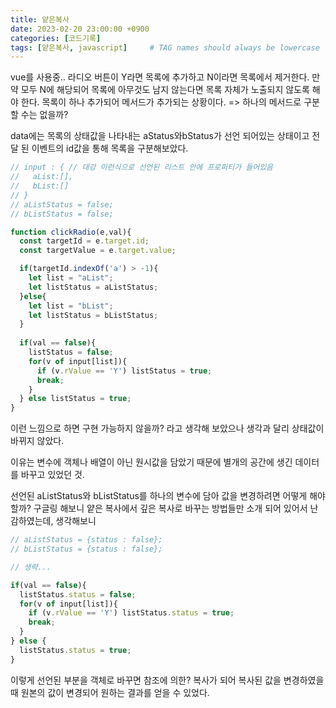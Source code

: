 ```yaml
---
title: 얕은복사
date: 2023-02-20 23:00:00 +0900
categories: [코드기록]
tags: [얕은복사, javascript]     # TAG names should always be lowercase
---
```


vue를 사용중..
라디오 버튼이 Y라면 목록에 추가하고 N이라면 목록에서 제거한다. 
만약 모두 N에 해당되어 목록에 아무것도 남지 않는다면 
목록 자체가 노출되지 않도록 해야 한다.
목록이 하나 추가되어 메서드가 추가되는 상황이다. 
=> 하나의 메서드로 구분할 수는 없을까?

data에는 목록의 상태값을 나타내는 aStatus와bStatus가 선언 되어있는 상태이고
전달 된 이벤트의 id값을 통해 목록을 구분해보았다.

```javascript
// input : { // 대강 이런식으로 선언된 리스트 안에 프로퍼티가 들어있음
//   aList:[],
//   bList:[]
// }
// aListStatus = false;
// bListStatus = false;

function clickRadio(e,val){
  const targetId = e.target.id;
  const targetValue = e.target.value;

  if(targetId.indexOf('a') > -1){ 
    let list = "aList";
    let listStatus = aListStatus;
  }else{
    let list = "bList";
    let listStatus = bListStatus;
  }
  
  if(val == false){
    listStatus = false;
    for(v of input[list]){
      if (v.rValue == 'Y') listStatus = true;
      break;
    }
  } else listStatus = true;
}
```
이런 느낌으로 하면 구현 가능하지 않을까? 라고 생각해 보았으나 
생각과 달리 상태값이 바뀌지 않았다. 

이유는 변수에 객체나 배열이 아닌 원시값을 담았기 때문에 별개의 공간에 생긴 데이터를 바꾸고 있었던 것. 

선언된 aListStatus와 bListStatus를 하나의 변수에 담아 값을 변경하려면 어떻게 해야 할까? 
구글링 해보니 얕은 복사에서 깊은 복사로 바꾸는 방법들만 소개 되어 있어서 난감하였는데, 
생각해보니 

```javascript
// aListStatus = {status : false};
// bListStatus = {status : false};

// 생략...

if(val == false){
  listStatus.status = false;
  for(v of input[list]){
    if (v.rValue == 'Y') listStatus.status = true;
    break;
  }
} else {
  listStatus.status = true;
}
```
이렇게 선언된 부분을 객체로 바꾸면 참조에 의한? 복사가 되어 
복사된 값을 변경하였을 때 원본의 값이 변경되어 원하는 결과를 얻을 수 있었다. 